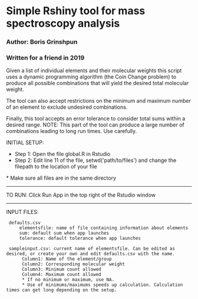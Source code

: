# Simple Rshiny tool for mass spectroscopy analysis 

### Author: Boris Grinshpun ###
### Written for a friend in 2019 ###

Given a list of individual elements and their molecular weights this script uses a dynamic programming algorithm (the Coin Change problem) to produce all possible combinations that will yield the desired total molecular weight.

The tool can also accept restrictions on the minimum and maximum number of an element to exclude undesired combinations.

Finally, this tool accepts an error tolerance to consider total sums within a desired range. NOTE: This part of the tool can produce a large number of combinations leading to long run times. Use carefully.


INITIAL SETUP:
* Step 1: Open the file global.R in Rstudio
* Step 2: Edit line 11 of the file, setwd('path/to/files') and change the filepath to the location of your file

\* Make sure all files are in the same directory

----------------------------------------------
TO RUN:
Click Run App in the top right of the Rstudio window

----------------------------------------------
INPUT FILES:

     defaults.csv
         elementsfile: name of file containing information about elements
         sum: default sum when app launches
         tolerance: default tolerance when app launches

     sampleinput.csv: current name of elementsfile. Can be edited as desired, or create your own and edit defaults.csv with the name.
          Column1: Name of the element/group
          Column2: Corresponding molecular weight
          Column3: Minimum count allowed
          Column4: Maximum count allowed
          * If no minimum or maximum, use NA.
          * Use of minimums/maximums speeds up calculation. Calculation times can get long depending on the setup.

